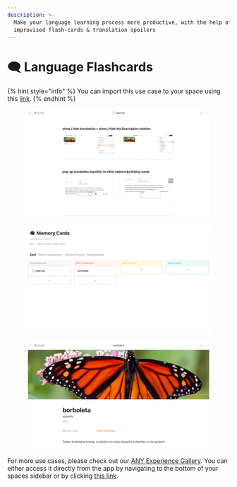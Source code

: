 ```yaml
---
description: >-
  Make your language learning process more productive, with the help of
  improvised flash-cards & translation spoilers
---
```


# 🗨️ Language Flashcards

{% hint style="info" %}
You can import this use case to your space using this [link](https://gallery.any.coop/?experience=language_flashcards).
{% endhint %}

<div><figure><img src="../.gitbook/assets/screenshot-1 (5).png" alt=""><figcaption></figcaption></figure> <figure><img src="../.gitbook/assets/screenshot-2 (4).png" alt=""><figcaption></figcaption></figure> <figure><img src="../.gitbook/assets/screenshot-3.png" alt=""><figcaption></figcaption></figure></div>

For more use cases, please check out our [ANY Experience Gallery](../advanced/community/any-experience-gallery.md). You can either access it directly from the app by navigating to the bottom of your spaces sidebar or by clicking [this link](https://gallery.any.coop/).

